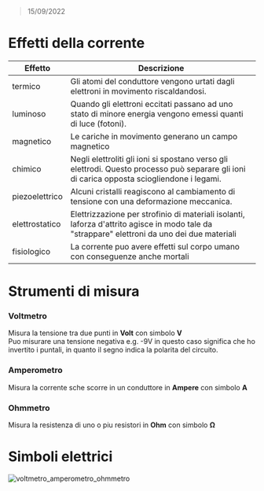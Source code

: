 > 15/09/2022

# Effetti della corrente

 |Effetto|Descrizione|
 |---|---|
 |termico|Gli atomi del conduttore vengono urtati dagli elettroni in movimento riscaldandosi.|
 |luminoso|Quando gli elettroni eccitati passano ad uno stato di minore energia vengono emessi quanti di luce (fotoni).|
 |magnetico|Le cariche in movimento generano un campo magnetico|
 |chimico|Negli elettroliti gli ioni si spostano verso gli elettrodi. Questo processo può separare gli ioni di carica opposta sciogliendone i legami.|
 |piezoelettrico|Alcuni cristalli reagiscono al cambiamento di tensione con una deformazione meccanica.|
 |elettrostatico|Elettrizzazione per strofinio di materiali isolanti, laforza d'attrito agisce in modo tale da "strappare" elettroni da uno dei due materiali|
 |fisiologico|La corrente puo avere effetti sul corpo umano con conseguenze anche mortali|
 
 
# Strumenti di misura

### Voltmetro

Misura la tensione tra due punti in **Volt** con simbolo **V**  
Puo misurare una tensione negativa e.g. -9V in questo caso significa che ho invertito i puntali, in quanto il segno indica la polarita del circuito. 


### Amperometro

Misura la corrente sche scorre in un conduttore in **Ampere** con simbolo **A** 

### Ohmmetro

Misura la resistenza di uno o piu resistori in **Ohm** con simbolo **Ω**


# Simboli elettrici
![voltmetro_amperometro_ohmmetro](https://user-images.githubusercontent.com/7195133/195444468-f7484f57-75d7-4cd2-a8f2-3f6d18638ce1.png)
